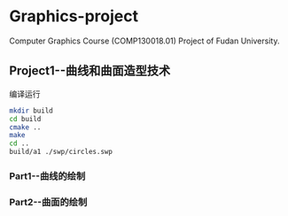# Graphics-project
Computer Graphics Course (COMP130018.01) Project of Fudan University.
## Project1--曲线和曲面造型技术
编译运行
```bash
mkdir build
cd build
cmake ..
make
cd ..
build/a1 ./swp/circles.swp
```
### Part1--曲线的绘制

### Part2--曲面的绘制
